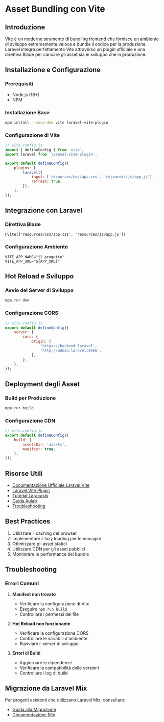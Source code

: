 # Asset Bundling con Vite

## Introduzione

Vite è un moderno strumento di bundling frontend che fornisce un ambiente di sviluppo estremamente veloce e bundle il codice per la produzione. Laravel integra perfettamente Vite attraverso un plugin ufficiale e una direttiva Blade per caricare gli asset sia in sviluppo che in produzione.

## Installazione e Configurazione

### Prerequisiti
- Node.js (16+)
- NPM

### Installazione Base
```bash
npm install --save-dev vite laravel-vite-plugin
```

### Configurazione di Vite
```javascript
// vite.config.js
import { defineConfig } from 'vite';
import laravel from 'laravel-vite-plugin';

export default defineConfig({
    plugins: [
        laravel({
            input: ['resources/css/app.css', 'resources/js/app.js'],
            refresh: true,
        }),
    ],
});
```

## Integrazione con Laravel

### Direttiva Blade
```blade
@vite(['resources/css/app.css', 'resources/js/app.js'])
```

### Configurazione Ambiente
```env
VITE_APP_NAME="il progetto"
VITE_APP_URL="${APP_URL}"
```

## Hot Reload e Sviluppo

### Avvio del Server di Sviluppo
```bash
npm run dev
```

### Configurazione CORS
```javascript
// vite.config.js
export default defineConfig({
    server: {
        cors: {
            origin: [
                'https://backend.laravel',
                'http://admin.laravel:8566',
            ],
        },
    },
});
```

## Deployment degli Asset

### Build per Produzione
```bash
npm run build
```

### Configurazione CDN
```javascript
// vite.config.js
export default defineConfig({
    build: {
        assetsDir: 'assets',
        manifest: true,
    },
});
```

## Risorse Utili

- [Documentazione Ufficiale Laravel Vite](https://laravel.com/docs/12.x/vite)
- [Laravel Vite Plugin](https://github.com/laravel/vite-plugin)
- [Tutorial Laracasts](https://laracasts.com/series/laravel-and-vite)
- [Guida Aulab](https://aulab.it/guide/136/build-e-bundling-degli-asset-in-laravel)
- [Troubleshooting](https://laravel-news.com/laravel-vite-errors)

## Best Practices

1. Utilizzare il caching del browser
2. Implementare il lazy loading per le immagini
3. Ottimizzare gli asset statici
4. Utilizzare CDN per gli asset pubblici
5. Monitorare le performance del bundle

## Troubleshooting

### Errori Comuni

1. **Manifest non trovato**
   - Verificare la configurazione di Vite
   - Eseguire `npm run build`
   - Controllare i permessi dei file

2. **Hot Reload non funzionante**
   - Verificare la configurazione CORS
   - Controllare le variabili d'ambiente
   - Riavviare il server di sviluppo

3. **Errori di Build**
   - Aggiornare le dipendenze
   - Verificare la compatibilità delle versioni
   - Controllare i log di build

## Migrazione da Laravel Mix

Per progetti esistenti che utilizzano Laravel Mix, consultare:
- [Guida alla Migrazione](https://dev.to/varzoeaa/laravel-mix-vs-vite-why-did-laravel-transitioned-to-vite-2k25)
- [Documentazione Mix](https://laravel-mix.com/) 
